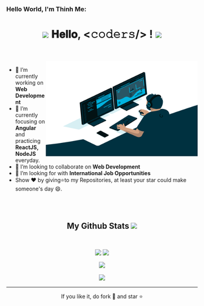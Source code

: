 <!--
**ThinhMDITPTIT/ThinhMDITPTIT** is a ✨ _special_ ✨ repository because its `README.md` (this file) appears on your GitHub profile.

Here are some ideas to get you started:

- 🔭 I’m currently working on ...
- 🌱 I’m currently learning ...
- 👯 I’m looking to collaborate on ...
- 🤔 I’m looking for help with ...
- 💬 Ask me about ...
- 📫 How to reach me: ...
- 😄 Pronouns: ...
- ⚡ Fun fact: ...
-->

### Hello World, I'm Thinh Me:

<h1 align="center">
  <a target="_blank">
    <img src="https://github.com/JayantGoel001/JayantGoel001/blob/master/GIF/Earth.gif" width="24px" style="max-width:100%;">
  </a>
  𝐇𝐞𝐥𝐥𝐨, &lt;𝚌𝚘𝚍𝚎𝚛𝚜/&gt; !
  <a target="_blank">
    <img src="https://github.com/JayantGoel001/JayantGoel001/blob/master/GIF/Hi.gif" width="40px" />
  </a>
</h1>

<br/>
<br/>
<a target="_blank">
  <img align="right" height="250" width="400" alt="GIF" src="https://github.com/ThinhMDITPTIT/ThinhMDITPTIT/blob/main/images/code.gif">
</a>

- 🔭 I’m currently working on **Web Development**
- 🌱 I’m currently focusing on **Angular** and practicing **ReactJS, NodeJS** everyday.
- 👯 I’m looking to collaborate on **Web Development**
- 🤔 I’m looking for with **International Job Opportunities**
- Show ❤ by giving⭐to my Repositories, at least your star could make someone's day 😄.


<br/>
<br/>
<h2 align="center">
  My Github Stats <img src="https://media.giphy.com/media/xUA7aZeLE2e0P7Znz2/giphy.gif" width="50">
</h2>
<!--
<div>
  <div>
    <a href="https://github.com/ThinhMDITPTIT">
      <img align="center" src="https://github-readme-stats.vercel.app/api?username=ThinhMDITPTIT&theme=darcula&show_icons=true" />
    </a>
  </div>
  <div>
    <a href="https://github.com/ThinhMDITPTIT">
      <img align="center" src="https://github-readme-streak-stats.herokuapp.com/?user=ThinhMDITPTIT&theme=darcula" />
    </a>
  </div>
</div>
-->
<br>

<p align = "center">
  <img  src = "https://github-readme-stats.vercel.app/api?username=ThinhMDITPTIT&show_icons=true&theme=radical&line_height=27">
  <img src = "https://github-readme-stats.vercel.app/api/top-langs/?username=ThinhMDITPTIT&hide=jupyter%20notebook&theme=radical">
</p>

<p align = "center">
  <img  src="https://github-readme-streak-stats.herokuapp.com/?user=ThinhMDITPTIT&show_icons=true&locale=en&layout=compact&theme=radical&line_height=0" />
</p> 

<p align = "center">
  <img src="https://activity-graph.herokuapp.com/graph?username=ThinhMDITPTIT&theme=redical">
</p> 
<hr>
<p align="center">If you like it, do fork 🍴 and star ⭐</p>





